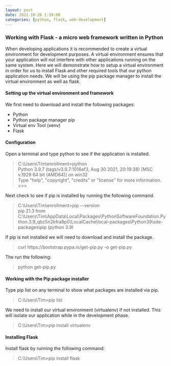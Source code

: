 ```yaml
---
layout: post
date: 2021-10-26 1:39:00
categories: [python, flask, web-development]
---
```


<h3>Working with Flask - a micro web framework written in Python</h3>

When developing applications it is recommended to create a virtual environment for development purposes.  A virtual environment ensures
that your application will not interfere with other applications running on the same system.  Here we will demonstrate how to setup a
virtual environment in order for us to install Flask and other required tools that our python application needs. We will be using the pip package manager to install the virtual environment as well as flask.

<h4>Setting up the virtual environment and framework</h4>

We first need to download and install the following packages:

<ul>
<li>Python</li>
<li>Python package manager pip</li>
<li>Virtual env Tool (venv)</li>
<li>Flask</li>
</ul>

<h4>Configuration</h4>

Open a terminal and type python to see if the application is installed.

<blockquote>
C:\Users\Tim\enrollment>python
<br>Python 3.9.7 (tags/v3.9.7:1016ef3, Aug 30 2021, 20:19:38) [MSC v.1929 64 bit (AMD64)] on win32
<br>Type "help", "copyright", "credits" or "license" for more information.
<br>>>>
</blockquote>

Next check to see if pip is installed by running the following command.

<blockquote>
C:\Users\Tim\enrollment>pip --version
<br>pip 21.3 from C:\Users\Tim\AppData\Local\Packages\PythonSoftwareFoundation.Python.3.9_qbz5n2kfra8p0\LocalCache\local-packages\Python39\site-packages\pip (python 3.9)
</blockquote>

If pip is not installed we will need to download and install the package.

<blockquote>
curl https://bootstrap.pypa.io/get-pip.py -o get-pip.py
</blockquote>

The run the following:
<blockquote>
python get-pip.py
</blockquote>

<h4>Working with the Pip package installer</h4>

Type pip list on any terminal to show what packages are installed via pip.

<blockquote>
C:\Users\Tim>pip list
</blockquote>

We need to install our virtual environment (virtualenv) if not installed. This will isolate our application while in the development phase.

<blockquote>
C:\Users\Tim>pip install virtualenv
</blockquote>

<h4>Installing Flask</h4>

Install flask by running the following command:

<blockquote>
C:\Users\Tim>pip install flask
</blockquote>
